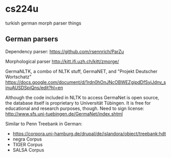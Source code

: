 # cs224u
turkish german morph parser things


## German parsers

Dependency parser:
https://github.com/rsennrich/ParZu

Morphological parser
http://kitt.ifi.uzh.ch/kitt/zmorge/

GermaNLTK, a combo of NLTK stuff, GermaNET, and "Projekt Deutscher Wortschatz"
https://docs.google.com/document/d/1rdn0hOnJNcOBWEZgipdDfSyjJdnv_sinuAUSDSpiQns/edit?hl=en

Although the code included in NLTK to access GermaNet is open source, the database itself is proprietary to Universität Tübingen. It is free for educational and research purposes, though.
Need to sign license: http://www.sfs.uni-tuebingen.de/GermaNet/index.shtml

Similar to Penn Treebank in German:
- https://corpora.uni-hamburg.de/drupal/de/islandora/object/treebank:hdt
- negra Corpus
- TIGER Corpus
- SALSA Corpus